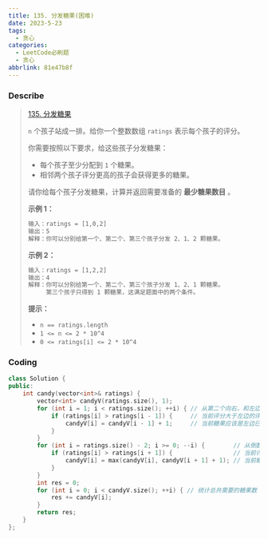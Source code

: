 ```yaml
---
title: 135. 分发糖果(困难)
date: 2023-5-23
tags:
  - 贪心
categories:
  - LeetCode必刷题
  - 贪心
abbrlink: 81e47b8f
---
```


### Describe

> [135. 分发糖果](https://leetcode.cn/problems/candy/)
>
> `n` 个孩子站成一排。给你一个整数数组 `ratings` 表示每个孩子的评分。
>
> 你需要按照以下要求，给这些孩子分发糖果：
>
> - 每个孩子至少分配到 `1` 个糖果。
> - 相邻两个孩子评分更高的孩子会获得更多的糖果。
>
> 请你给每个孩子分发糖果，计算并返回需要准备的 **最少糖果数目** 。
>
>  
>
> **示例 1：**
>
> ```txt
> 输入：ratings = [1,0,2]
> 输出：5
> 解释：你可以分别给第一个、第二个、第三个孩子分发 2、1、2 颗糖果。
> ```
>
> **示例 2：**
>
> ```txt
> 输入：ratings = [1,2,2]
> 输出：4
> 解释：你可以分别给第一个、第二个、第三个孩子分发 1、2、1 颗糖果。
>      第三个孩子只得到 1 颗糖果，这满足题面中的两个条件。
> ```
>
>  
>
> **提示：**
>
> - `n == ratings.length`
> - `1 <= n <= 2 * 10^4`
> - `0 <= ratings[i] <= 2 * 10^4`

### Coding

```cpp
class Solution {
public:
    int candy(vector<int>& ratings) {
        vector<int> candyV(ratings.size(), 1);
        for (int i = 1; i < ratings.size(); ++i) { // 从第二个向右，和左边进行比较
            if (ratings[i] > ratings[i - 1]) {     // 当前评分大于左边的评分
                candyV[i] = candyV[i - 1] + 1;     // 当前糖果应该是左边已有的的糖果数加一
            }
        }
        for (int i = ratings.size() - 2; i >= 0; --i) {        // 从倒数第二个向左，和右边的进行比较
            if (ratings[i] > ratings[i + 1]) {                 // 当前评分大于右边的评分
                candyV[i] = max(candyV[i], candyV[i + 1] + 1); // 当前糖果数是右边已有的糖果数加一和当前已有的糖果数中的最大值
            }
        }
        int res = 0;
        for (int i = 0; i < candyV.size(); ++i) { // 统计总共需要的糖果数
            res += candyV[i];
        }
        return res;
    }
};
```

